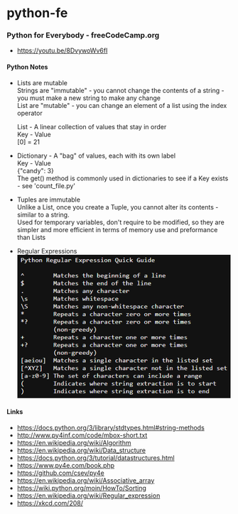 # python-fe
### Python for Everybody - freeCodeCamp.org
- https://youtu.be/8DvywoWv6fI

#### Python Notes
- Lists are mutable</br>
Strings are "immutable" - you cannot change the contents of a string - you must make a new string to make any change</br>
List are "mutable" - you can change an element of a list using the index operator</br>

    List - A linear collection of values that stay in order</br>
    Key - Value</br>
    [0] = 21</br>
- Dictionary - A "bag" of values, each with its own label</br>
    Key - Value</br>
    {"candy": 3}</br> 
    The get() method is commonly used in dictionaries to see if a Key exists - see 'count_file.py'</br>
- Tuples are immutable</br>
    Unlike a List, once you create a Tuple, you cannot alter its contents - similar to a string.</br>
    Used for temporary variables, don't require to be modified, so they are simpler and more efficient in terms of memory use and preformance than Lists</br>
- Regular Expressions</br>
![](regex_quick_quide.png)


#### Links
- https://docs.python.org/3/library/stdtypes.html#string-methods
- http://www.py4inf.com/code/mbox-short.txt
- https://en.wikipedia.org/wiki/Algorithm
- https://en.wikipedia.org/wiki/Data_structure
- https://docs.python.org/3/tutorial/datastructures.html
- https://www.py4e.com/book.php
- https://github.com/csev/py4e
- https://en.wikipedia.org/wiki/Associative_array
- https://wiki.python.org/moin/HowTo/Sorting
- https://en.wikipedia.org/wiki/Regular_expression
- https://xkcd.com/208/
